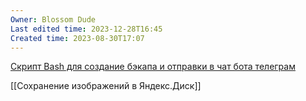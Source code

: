 ```yaml
---
Owner: Blossom Dude
Last edited time: 2023-12-28T16:45
Created time: 2023-08-30T17:07
---
```

[Скрипт Bash для создание бэкапа и отправки в чат бота телеграм](https://gist.github.com/amorev/894e0e5e6a4ce604164eebae1b6e57aa)

[[Сохранение изображений в Яндекс.Диск]]